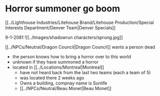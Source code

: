 # Horror summoner go boom
[[../Lighthouse Industries/Litehouse Brand/Litehouse Production/Special Interests Department/Denver Team|Denver Specials]]
 
9-1-2081
![[../Images/shadowrun characters/sprung.jpg]]

[[../NPCs/Neutral/Dragon Council|Dragon Council]] wants a person dead
- the person knows how to bring a horror over to this world
- unknown if they have summoned a horror
- located in [[../Locations/Montreal|Montreal]]
	- have not heard back from the last two teams (each a team of 5)
	- was located there 2 weeks ago
	- Owns a building, compnay name is Sunlife
	- [[../NPCs/Neutral/Beau Monet|Beau Monet]]

